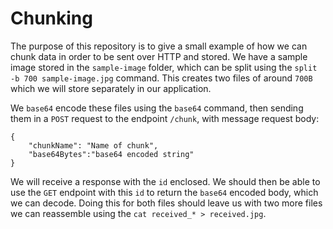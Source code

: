 # Chunking

The purpose of this repository is to give a small example of how we can chunk data in order to be sent over HTTP and stored. We have a sample image stored in the `sample-image` folder, which can be split using the `split -b 700 sample-image.jpg` command. This creates two files of around `700B` which we will store separately in our application.

We `base64` encode these files using the `base64` command, then sending them in a `POST` request to the endpoint `/chunk`, with message request body:

```
{
    "chunkName": "Name of chunk",
    "base64Bytes":"base64 encoded string"
}
```

We will receive a response with the `id` enclosed. We should then be able to use the `GET` endpoint with this `id` to return the `base64` encoded body, which we can decode. Doing this for both files should leave us with two more files we can reassemble using the `cat received_* > received.jpg`.
